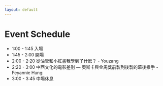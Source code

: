 ```yaml
---
layout: default
---
```


# Event Schedule

- 1:00 - 1:45 入場
- 1:45 - 2:00 開場
- 2:00 - 2:20 從油管和小紅書我學到了什麽？ - Youzang
- 2:20 - 3:00 中西文化的電影差別 — 奧斯卡與金馬獎前製到後製的幕後推手 - Feyannie Hung
- 3:00 - 3:45 中場休息
